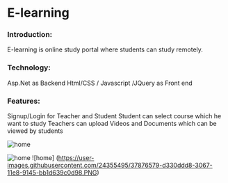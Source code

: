 # E-learning
					
### Introduction:
E-learning is online study portal where students can study remotely.

### Technology:
Asp.Net as Backend
Html/CSS / Javascript /JQuery as Front end
### Features:
Signup/Login for Teacher and Student
Student can select course which he want to study
Teachers can upload Videos and Documents which can be viewed by students



![home](https://user-images.githubusercontent.com/24355495/37876552-7c952af6-3067-11e8-83ea-643fbbbe732c.PNG)

![home](https://user-images.githubusercontent.com/24355495/37876574-c925bfb6-3067-11e8-83d1-7118b5f23de2.PNG)
![home] (https://user-images.githubusercontent.com/24355495/37876579-d330ddd8-3067-11e8-9145-bb1d639c0d98.PNG)


 
 

 

 
